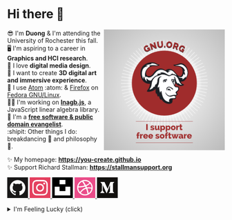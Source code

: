 # Hi there :wave:

<a href="https://www.gnu.org">
	<img width=280 align="right" src="img/i-support-fs_gray-bg.png">
</a>

:sunglasses: I'm **Duong** & I'm attending the University of Rochester this fall.  
:desktop_computer: I'm aspiring to a career in **Graphics and HCI research**.  
:triangular_ruler: I love **digital media design**.  
:night_with_stars: I want to create **3D digital art and immersive experience**.  
:briefcase: I use [Atom][1] :atom: & [Firefox][2] on [Fedora GNU/Linux][3].  
:technologist: I'm working on [**lnagb.js**][4], a JavaScript linear algebra library.  
:gift_heart: I'm a [**free software & public domain evangelist**][5].  
:shipit: Other things I do: breakdancing :cartwheeling: and philosophy :thinking:.

:sparkles: My homepage: **<https://you-create.github.io>**  
:sparkles: Support Richard Stallman: **<https://stallmansupport.org>**

[1]: https://atom.io
[2]: https://www.mozilla.org/en-US/firefox/new
[3]: https://getfedora.org
[4]: https://vecma-org.github.io/lnagb.js
[5]: https://github.com/you-create/reveal-init/wiki/Supporting-the-Public-Domain

<a href="https://github.com/you-create">
	<img alt="My GitHub profile" src="img/icons/github.png">
</a>
<a href="https://www.instagram.com/thechonkypenguin">
	<img alt="My Instagram profile" src="img/icons/instagram.png">
</a>
<a href="https://unsplash.com/@you_create">
	<img alt="My Unsplash profile" src="img/icons/unsplash.png">
</a>
<a href="https://dribbble.com/you_create">
	<img alt="My Dribbble profile" src="img/icons/dribbble.png">
</a>
<a href="https://medium.com/@you_create">
	<img alt="My Medium profile" src="img/icons/medium.png">
</a>

<p></p>

<details>
	<summary>I'm Feeling Lucky (click)</summary>
	<b><i>Meet Beefy Miracle!</i></b> :rainbow:
	<img src="img/beefy_universe.jpg">
</details>

[github]: https://github.com/you-create
[dribbble]: https://dribbble.com/you_create
[unsplash]: https://unsplash.com/@you_create
[medium]: https://medium.com/@you_create
[openprocessing]: https://www.openprocessing.org/user/206009
[instagram]: https://www.instagram.com/you_create.designs
